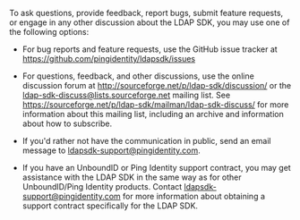 To ask questions, provide feedback, report bugs, submit feature requests, or
engage in any other discussion about the LDAP SDK, you may use one of the
following options:

- For bug reports and feature requests, use the GitHub issue tracker at
  https://github.com/pingidentity/ldapsdk/issues

- For questions, feedback, and other discussions, use the online discussion
  forum at http://sourceforge.net/p/ldap-sdk/discussion/ or the
  ldap-sdk-discuss@lists.sourceforge.net mailing list.  See
  https://sourceforge.net/p/ldap-sdk/mailman/ldap-sdk-discuss/ for more
  information about this mailing list, including an archive and information
  about how to subscribe.

- If you'd rather not have the communication in public, send an email message
  to ldapsdk-support@pingidentity.com.

- If you have an UnboundID or Ping Identity support contract, you may get
  assistance with the LDAP SDK in the same way as for other UnboundID/Ping
  Identity products.  Contact ldapsdk-support@pingidentity.com for more
  information about obtaining a support contract specifically for the LDAP SDK.

